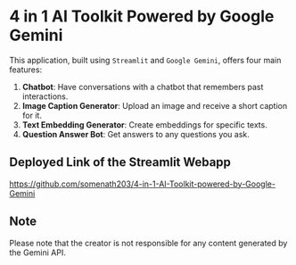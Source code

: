 # 4 in 1 AI Toolkit Powered by Google Gemini 

This application, built using `Streamlit` and `Google Gemini`, offers four main features:

1. **Chatbot**: Have conversations with a chatbot that remembers past interactions.
2. **Image Caption Generator**: Upload an image and receive a short caption for it.
3. **Text Embedding Generator**: Create embeddings for specific texts.
4. **Question Answer Bot**: Get answers to any questions you ask.

## Deployed Link of the Streamlit Webapp

https://github.com/somenath203/4-in-1-AI-Toolkit-powered-by-Google-Gemini

## Note

Please note that the creator is not responsible for any content generated by the Gemini API.
